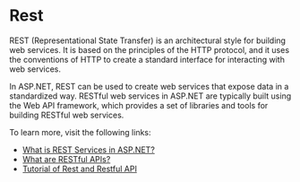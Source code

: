 # Rest

REST (Representational State Transfer) is an architectural style for building web services. It is based on the principles of the HTTP protocol, and it uses the conventions of HTTP to create a standard interface for interacting with web services.

In ASP.NET, REST can be used to create web services that expose data in a standardized way. RESTful web services in ASP.NET are typically built using the Web API framework, which provides a set of libraries and tools for building RESTful web services.

To learn more, visit the following links:

- [What is REST Services in ASP.NET?](http://www.codedigest.com/quick-start/16/what-is-rest-services-how-to-create-rest-services-in-aspnet)
- [What are RESTful APIs?](https://www.pragimtech.com/blog/blazor/what-are-restful-apis/)
- [Tutorial of Rest and Restful API](https://www.youtube.com/watch?v=4r1CIUs5s2I)